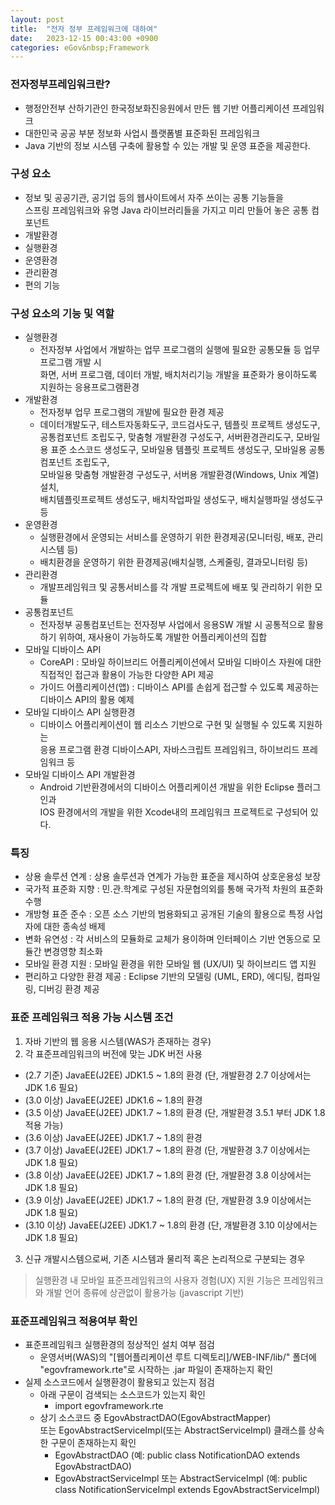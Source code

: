 ```yaml
---
layout: post
title:  "전자 정부 프레임워크에 대하여"
date:   2023-12-15 00:43:00 +0900
categories: eGov&nbsp;Framework
---
```


### 전자정부프레임워크란?

- 행정안전부 산하기관인 한국정보화진응원에서 만든 웹 기반 어플리케이션 프레임워크
- 대한민국 공공 부분 정보화 사업시 플랫폼별 표준화된 프레임워크
- Java 기반의 정보 시스템 구축에 활용할 수 있는 개발 및 운영 표준을 제공한다.

### 구성 요소

- 정보 및 공공기관, 공기업 등의 웹사이트에서 자주 쓰이는 공통 기능들을  
스프링 프레임워크와 유명 Java 라이브러리들을 가지고 미리 만들어 놓은 공통 컴포넌트
- 개발환경
- 실행환경
- 운영환경
- 관리환경
- 편의 기능

### 구성 요소의 기능 및 역할

- 실행환경	
  - 전자정부 사업에서 개발하는 업무 프로그램의 실행에 필요한 공통모듈 등 업무 프로그램 개발 시  
  화면, 서버 프로그램, 데이터 개발, 배치처리기능 개발을 표준화가 용이하도록 지원하는 응용프로그램환경
- 개발환경	
  - 전자정부 업무 프로그램의 개발에 필요한 환경 제공
  - 데이터개발도구, 테스트자동화도구, 코드검사도구, 템플릿 프로젝트 생성도구, 공통컴포넌트 조립도구, 맞춤형 개발환경 구성도구,  서버환경관리도구, 모바일용 표준 소스코드 생성도구, 모바일용 템플릿 프로젝트 생성도구, 모바일용 공통컴포넌트 조립도구,  
  모바일용 맞춤형 개발환경 구성도구, 서버용 개발환경(Windows, Unix 계열)설치,  
  배치템플릿프로젝트 생성도구, 배치작업파일 생성도구, 배치실행파일 생성도구 등
- 운영환경	
  - 실행환경에서 운영되는 서비스를 운영하기 위한 환경제공(모니터링, 배포, 관리시스템 등)
  - 배치환경을 운영하기 위한 환경제공(배치실행, 스케줄링, 결과모니터링 등)
- 관리환경	
  - 개발프레임워크 및 공통서비스를 각 개발 프로젝트에 배포 및 관리하기 위한 모듈
- 공통컴포넌트	
  - 전자정부 공통컴포넌트는 전자정부 사업에서 응용SW 개발 시 공통적으로 활용하기 위하여, 재사용이 가능하도록 개발한 어플리케이션의 집합
- 모바일 디바이스 API	
  - CoreAPI : 모바일 하이브리드 어플리케이션에서 모바일 디바이스 자원에 대한 직접적인 접근과 활용이 가능한 다양한 API 제공
  - 가이드 어플리케이션(앱) : 디바이스 API를 손쉽게 접근할 수 있도록 제공하는 디바이스 API의 활용 예제
- 모바일 디바이스 API 실행환경	
  - 디바이스 어플리케이션이 웹 리소스 기반으로 구현 및 실행될 수 있도록 지원하는  
  응용 프로그램 환경 디바이스API, 자바스크립트 프레임워크, 하이브리드 프레임워크 등
- 모바일 디바이스 API 개발환경	
  - Android 기반환경에서의 디바이스 어플리케이션 개발을 위한 Eclipse 플러그인과  
  IOS 환경에서의 개발을 위한 Xcode내의 프레임워크 프로젝트로 구성되어 있다.

### 특징

- 상용 솔루션 연계 : 상용 솔루션과 연계가 가능한 표준을 제시하여 상호운용성 보장
- 국가적 표준화 지향 : 민.관.학계로 구성된 자문협의외를 통해 국가적 차원의 표준화 수행
- 개방형 표준 준수 : 오픈 소스 기반의 범용화되고 공개된 기술의 활용으로 특정 사업자에 대한 종속성 배제
- 변화 유연성 : 각 서비스의 모듈화로 교체가 용이하며 인터페이스 기반 연동으로 모듈간 변경영향 최소화
- 모바일 환경 지원 : 모바일 환경을 위한 모바일 웹 (UX/UI) 및 하이브리드 앱 지원
- 편리하고 다양한 환경 제공 : Eclipse 기반의 모델링 (UML, ERD), 에디팅, 컴파일링, 디버깅 환경 제공

### 표준 프레임워크 적용 가능 시스템 조건

1. 자바 기반의 웹 응용 시스템(WAS가 존재하는 경우)
2. 각 표준프레임워크의 버전에 맞는 JDK 버전 사용
  - (2.7 기준) JavaEE(J2EE) JDK1.5 ~ 1.8의 환경 (단, 개발환경 2.7 이상에서는 JDK 1.6 필요)
  - (3.0 이상) JavaEE(J2EE) JDK1.6 ~ 1.8의 환경
  - (3.5 이상) JavaEE(J2EE) JDK1.7 ~ 1.8의 환경 (단, 개발환경 3.5.1 부터 JDK 1.8 적용 가능)
  - (3.6 이상) JavaEE(J2EE) JDK1.7 ~ 1.8의 환경
  - (3.7 이상) JavaEE(J2EE) JDK1.7 ~ 1.8의 환경 (단, 개발환경 3.7 이상에서는 JDK 1.8 필요)
  - (3.8 이상) JavaEE(J2EE) JDK1.7 ~ 1.8의 환경 (단, 개발환경 3.8 이상에서는 JDK 1.8 필요)
  - (3.9 이상) JavaEE(J2EE) JDK1.7 ~ 1.8의 환경 (단, 개발환경 3.9 이상에서는 JDK 1.8 필요)
  - (3.10 이상) JavaEE(J2EE) JDK1.7 ~ 1.8의 환경 (단, 개발환경 3.10 이상에서는 JDK 1.8 필요)
3. 신규 개발시스템으로써, 기존 시스템과 물리적 혹은 논리적으로 구분되는 경우
>실행환경 내 모바일 표준프레임워크의 사용자 경험(UX) 지원 기능은 프레임워크와 개발 언어 종류에 상관없이 활용가능 (javascript 기반)

### 표준프레임워크 적용여부 확인

- 표준프레임워크 실행환경의 정상적인 설치 여부 점검
  - 운영서버(WAS)의 "[웹어플리케이션 루트 디렉토리]/WEB-INF/lib/" 폴더에 "egovframework.rte"로 시작하는 .jar 파일이 존재하는지 확인
- 실제 소스코드에서 실행환경이 활용되고 있는지 점검
  - 아래 구문이 검색되는 소스코드가 있는지 확인
    - import egovframework.rte
  - 상기 소스코드 중 EgovAbstractDAO(EgovAbstractMapper)  
  또는 EgovAbstractServiceImpl(또는 AbstractServiceImpl) 클래스를 상속한 구문이 존재하는지 확인
    - EgovAbstractDAO (예: public class NotificationDAO extends EgovAbstractDAO)
    - EgovAbstractServiceImpl 또는 AbstractServiceImpl (예: public class NotificationServiceImpl extends EgovAbstractServiceImpl)